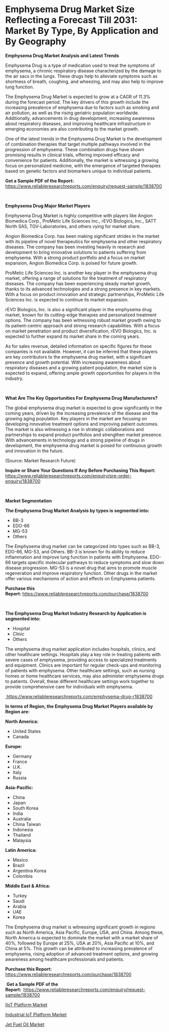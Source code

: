 <p><h1>Emphysema Drug Market Size Reflecting a Forecast Till 2031: Market By Type, By Application and By Geography</h1></p><p><strong>Emphysema Drug Market Analysis and Latest Trends</strong></p>
<p><p>Emphysema Drug is a type of medication used to treat the symptoms of emphysema, a chronic respiratory disease characterized by the damage to the air sacs in the lungs. These drugs help to alleviate symptoms such as shortness of breath, coughing, and wheezing, and may also help to improve lung function.</p><p>The Emphysema Drug Market is expected to grow at a CAGR of 11.3% during the forecast period. The key drivers of this growth include the increasing prevalence of emphysema due to factors such as smoking and air pollution, as well as the rising geriatric population worldwide. Additionally, advancements in drug development, increasing awareness about respiratory diseases, and improving healthcare infrastructure in emerging economies are also contributing to the market growth.</p><p>One of the latest trends in the Emphysema Drug Market is the development of combination therapies that target multiple pathways involved in the progression of emphysema. These combination drugs have shown promising results in clinical trials, offering improved efficacy and convenience for patients. Additionally, the market is witnessing a growing focus on personalized medicine, with the emergence of targeted therapies based on genetic factors and biomarkers unique to individual patients.</p></p>
<p><strong>Get a Sample PDF of the Report:&nbsp;</strong> <a href="https://www.reliableresearchreports.com/enquiry/request-sample/1838700">https://www.reliableresearchreports.com/enquiry/request-sample/1838700</a></p>
<p>&nbsp;</p>
<p><strong>Emphysema Drug Major Market Players</strong></p>
<p><p>Emphysema Drug Market is highly competitive with players like Angion Biomedica Corp., ProMetic Life Sciences Inc., rEVO Biologics, Inc., SATT North SAS, TGV-Laboratories, and others vying for market share. </p><p>Angion Biomedica Corp. has been making significant strides in the market with its pipeline of novel therapeutics for emphysema and other respiratory diseases. The company has been investing heavily in research and development to bring innovative solutions to patients suffering from emphysema. With a strong product portfolio and a focus on market expansion, Angion Biomedica Corp. is poised for future growth.</p><p>ProMetic Life Sciences Inc. is another key player in the emphysema drug market, offering a range of solutions for the treatment of respiratory diseases. The company has been experiencing steady market growth, thanks to its advanced technologies and a strong presence in key markets. With a focus on product innovation and strategic partnerships, ProMetic Life Sciences Inc. is expected to continue its market expansion.</p><p>rEVO Biologics, Inc. is also a significant player in the emphysema drug market, known for its cutting-edge therapies and personalized treatment options. The company has been witnessing robust market growth owing to its patient-centric approach and strong research capabilities. With a focus on market penetration and product diversification, rEVO Biologics, Inc. is expected to further expand its market share in the coming years.</p><p>As for sales revenue, detailed information on specific figures for these companies is not available. However, it can be inferred that these players are key contributors to the emphysema drug market, with a significant presence and growth potential. With increasing awareness about respiratory diseases and a growing patient population, the market size is expected to expand, offering ample growth opportunities for players in the industry.</p></p>
<p>&nbsp;</p>
<p><strong>What Are The Key Opportunities For Emphysema Drug Manufacturers?</strong></p>
<p><p>The global emphysema drug market is expected to grow significantly in the coming years, driven by the increasing prevalence of the disease and the growing aging population. Key players in the market are focusing on developing innovative treatment options and improving patient outcomes. The market is also witnessing a rise in strategic collaborations and partnerships to expand product portfolios and strengthen market presence. With advancements in technology and a strong pipeline of drugs in development, the emphysema drug market is poised for continuous growth and innovation in the future. </p><p>(Source: Market Research Future)</p></p>
<p><strong>Inquire or Share Your Questions If Any Before Purchasing This Report:</strong> <a href="https://www.reliableresearchreports.com/enquiry/pre-order-enquiry/1838700">https://www.reliableresearchreports.com/enquiry/pre-order-enquiry/1838700</a></p>
<p>&nbsp;</p>
<p><strong>Market Segmentation</strong></p>
<p><strong>The Emphysema Drug Market Analysis by types is segmented into:</strong></p>
<p><ul><li>BB-3</li><li>EDO-66</li><li>MG-53</li><li>Others</li></ul></p>
<p><p>The Emphysema drug market can be categorized into types such as BB-3, EDO-66, MG-53, and Others. BB-3 is known for its ability to reduce inflammation and improve lung function in patients with Emphysema. EDO-66 targets specific molecular pathways to reduce symptoms and slow down disease progression. MG-53 is a novel drug that aims to promote muscle regeneration and improve respiratory function. Other drugs in the market offer various mechanisms of action and effects on Emphysema patients.</p></p>
<p><strong>Purchase this Report:&nbsp;</strong><a href="https://www.reliableresearchreports.com/purchase/1838700">https://www.reliableresearchreports.com/purchase/1838700</a></p>
<p>&nbsp;</p>
<p><strong>The Emphysema Drug Market Industry Research by Application is segmented into:</strong></p>
<p><ul><li>Hospital</li><li>Clinic</li><li>Others</li></ul></p>
<p><p>The emphysema drug market application includes hospitals, clinics, and other healthcare settings. Hospitals play a key role in treating patients with severe cases of emphysema, providing access to specialized treatments and equipment. Clinics are important for regular check-ups and monitoring of patients with emphysema. Other healthcare settings, such as nursing homes or home healthcare services, may also administer emphysema drugs to patients. Overall, these different healthcare settings work together to provide comprehensive care for individuals with emphysema.</p></p>
<p><a href="https://www.reliableresearchreports.com/emphysema-drug-r1838700">&nbsp;https://www.reliableresearchreports.com/emphysema-drug-r1838700</a></p>
<p><strong>In terms of Region, the Emphysema Drug Market Players available by Region are:</strong></p>
<p>
    <p> <strong> North America: </strong>
        <ul>
            <li>United States</li>
            <li>Canada</li>
        </ul>
        </p> 
    <p> <strong> Europe: </strong>
        <ul>
            <li>Germany</li>
            <li>France</li>
            <li>U.K.</li>
            <li>Italy</li>
            <li>Russia</li>
        </ul>
        </p> 
    <p> <strong> Asia-Pacific: </strong>
        <ul>
            <li>China</li>
            <li>Japan</li>
            <li>South Korea</li>
            <li>India</li>
            <li>Australia</li>
            <li>China Taiwan</li>
            <li>Indonesia</li>
            <li>Thailand</li>
            <li>Malaysia</li>
        </ul>
        </p> 
    <p> <strong> Latin America: </strong>
        <ul>
            <li>Mexico</li>
            <li>Brazil</li>
            <li>Argentina Korea</li>
            <li>Colombia</li>
        </ul>
        </p> 
    <p> <strong> Middle East & Africa: </strong>
        <ul>
            <li>Turkey</li>
            <li>Saudi</li>
            <li>Arabia</li>
            <li>UAE</li>
            <li>Korea</li>
        </ul>
    </p>
    </p>
<p><p>The Emphysema drug market is witnessing significant growth in regions such as North America, Asia Pacific, Europe, USA, and China. Among these, North America is expected to dominate the market with a market share of 40%, followed by Europe at 25%, USA at 20%, Asia Pacific at 10%, and China at 5%. This growth can be attributed to increasing prevalence of emphysema, rising adoption of advanced treatment options, and growing awareness among healthcare professionals and patients.</p></p>
<p><strong>Purchase this Report: </strong><a href="https://www.reliableresearchreports.com/purchase/1838700">https://www.reliableresearchreports.com/purchase/1838700</a></p>
<p>&nbsp;<strong>Get a Sample PDF of the Report:&nbsp;&nbsp;</strong><a href="https://www.reliableresearchreports.com/enquiry/request-sample/1838700">https://www.reliableresearchreports.com/enquiry/request-sample/1838700</a></p>
<p><strong></strong></p>
<p><p><a href="https://www.linkedin.com/pulse/iiot-platform-market-size-trends-complete-industry-overview-ilfre">IIoT Platform Market</a></p><p><a href="https://www.linkedin.com/pulse/analyzing-industrial-iot-platform-market-global-industry-gr6me">Industrial IoT Platform Market</a></p><p><a href="https://www.linkedin.com/pulse/jet-fuel-oil-market-size-reflecting-forecast-till-2031-type-evoxe">Jet Fuel Oil Market</a></p></p>
